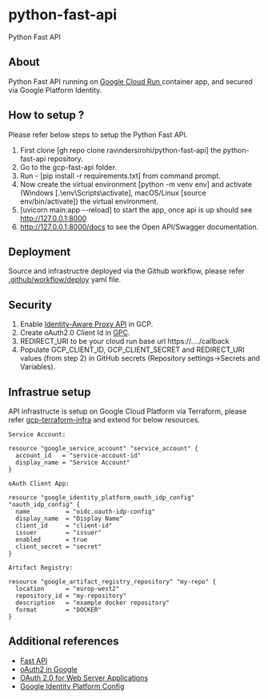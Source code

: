 # python-fast-api
Python Fast API

## About
Python Fast API running on [Google Cloud Run ](https://cloud.google.com/run/docs/quickstarts/build-and-deploy/deploy-python-service) container app, and secured via Google Platform Identity.

## How to setup ?

Please refer below steps to setup the Python Fast API.

1. First clone [gh repo clone ravindersirohi/python-fast-api] the python-fast-api repository.
2. Go to the gcp-fast-api folder.
3. Run - [pip install -r requirements.txt] from command prompt.
4. Now create the virtual environment [python -m venv env] and activate (Windows [.\env\Scripts\activate], macOS/Linux [source env/bin/activate]) the virtual environment.
5. [uvicorn main:app --reload] to start the app, once api is up should see http://127.0.0.1:8000
6. http://127.0.0.1:8000/docs to see the Open API/Swagger documentation.

## Deployment

Source and infrastructre deployed via the Github workflow, please refer [.github/workflow/deploy](https://github.com/ravindersirohi/python-fast-api/blob/main/.github/workflows/deploy.yml) yaml file.

## Security
1. Enable [Identity-Aware Proxy API](https://cloud.google.com/security/products/iap?hl=en_US&_gl=1*1enm781*_ga*NzczNDcyLjE3Mzc1NDA5MTE.*_ga_WH2QY8WWF5*MTczNzU1MTg4OS4zLjEuMTczNzU1MjE0Ny4zLjAuMA..) in GCP.
2. Create oAuth2.0 Client Id in [GPC](https://support.google.com/cloud/answer/6158849?hl=en).
3. REDIRECT_URI to be your cloud run base url https://..../callback
4. Populate GCP_CLIENT_ID, GCP_CLIENT_SECRET and REDIRECT_URI values (from step 2) in GitHub secrets (Repository settings->Secrets and Variables).

## Infrastrue setup
API infrastructe is setup on Google Cloud Platform via Terraform, please refer [gcp-terraform-infra](https://github.com/ravindersirohi/gcp-terraform-infra) and extend for below resources.

```
Service Account:

resource "google_service_account" "service_account" {
  account_id   = "service-account-id"
  display_name = "Service Account"
}

oAuth Client App:

resource "google_identity_platform_oauth_idp_config" "oauth_idp_config" {
  name          = "oidc.oauth-idp-config"
  display_name  = "Display Name"
  client_id     = "client-id"
  issuer        = "issuer"
  enabled       = true
  client_secret = "secret"
}

Artifact Registry:

resource "google_artifact_registry_repository" "my-repo" {
  location      = "europ-west2"
  repository_id = "my-repository"
  description   = "example docker repository"
  format        = "DOCKER"
}

```


## Additional references

- [Fast API](https://fastapi.tiangolo.com/)
- [oAuth2 in Google](https://developers.google.com/identity/protocols/oauth2)
- [OAuth 2.0 for Web Server Applications](https://developers.google.com/identity/protocols/oauth2/web-server)
- [Google Identity Platform Config](https://registry.terraform.io/providers/hashicorp/google/latest/docs/resources/identity_platform_config)